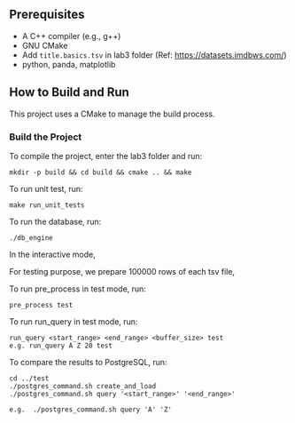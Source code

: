 ## Prerequisites

- A C++ compiler (e.g., g++)
- GNU CMake
- Add `title.basics.tsv` in lab3 folder (Ref: https://datasets.imdbws.com/)
- python, panda, matplotlib

## How to Build and Run

This project uses a CMake to manage the build process.

### Build the Project

To compile the project, enter the lab3 folder and run:

```
mkdir -p build && cd build && cmake .. && make
```

To run unit test, run:

```
make run_unit_tests
```

To run the database, run:

```
./db_engine
```

In the interactive mode,

For testing purpose, we prepare 100000 rows of each tsv file,

To run pre_process in test mode, run:

```
pre_process test
```

To run run_query in test mode, run:

```
run_query <start_range> <end_range> <buffer_size> test
e.g. run_query A Z 20 test
```

To compare the results to PostgreSQL, run:

```
cd ../test
./postgres_command.sh create_and_load
./postgres_command.sh query '<start_range>' '<end_range>'

e.g.  ./postgres_command.sh query 'A' 'Z'
```
